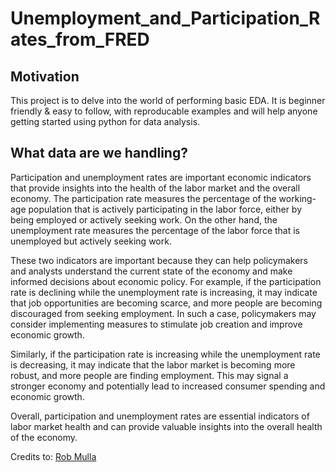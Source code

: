 # Unemployment_and_Participation_Rates_from_FRED


## Motivation

This project is to delve into the world of performing basic EDA. It is beginner friendly & easy to follow, with reproducable examples and will help anyone getting started using python for data analysis. 

## What data are we handling?

Participation and unemployment rates are important economic indicators that provide insights into the health of the labor market and the overall economy. The participation rate measures the percentage of the working-age population that is actively participating in the labor force, either by being employed or actively seeking work. On the other hand, the unemployment rate measures the percentage of the labor force that is unemployed but actively seeking work.

These two indicators are important because they can help policymakers and analysts understand the current state of the economy and make informed decisions about economic policy. For example, if the participation rate is declining while the unemployment rate is increasing, it may indicate that job opportunities are becoming scarce, and more people are becoming discouraged from seeking employment. In such a case, policymakers may consider implementing measures to stimulate job creation and improve economic growth.

Similarly, if the participation rate is increasing while the unemployment rate is decreasing, it may indicate that the labor market is becoming more robust, and more people are finding employment. This may signal a stronger economy and potentially lead to increased consumer spending and economic growth.

Overall, participation and unemployment rates are essential indicators of labor market health and can provide valuable insights into the overall health of the economy.

Credits to: [Rob Mulla](https://www.youtube.com/watch?v=R67XuYc9NQ4)